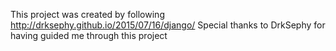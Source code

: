 This project was created by following http://drksephy.github.io/2015/07/16/django/ 
Special thanks to DrkSephy for having guided me through this project
